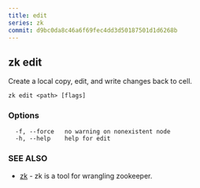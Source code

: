 ```yaml
---
title: edit
series: zk
commit: d9bc0da8c46a6f69fec4dd3d50187501d1d6268b
---
```

## zk edit

Create a local copy, edit, and write changes back to cell.

```
zk edit <path> [flags]
```

### Options

```
  -f, --force   no warning on nonexistent node
  -h, --help    help for edit
```

### SEE ALSO

* [zk](../)	 - zk is a tool for wrangling zookeeper.


